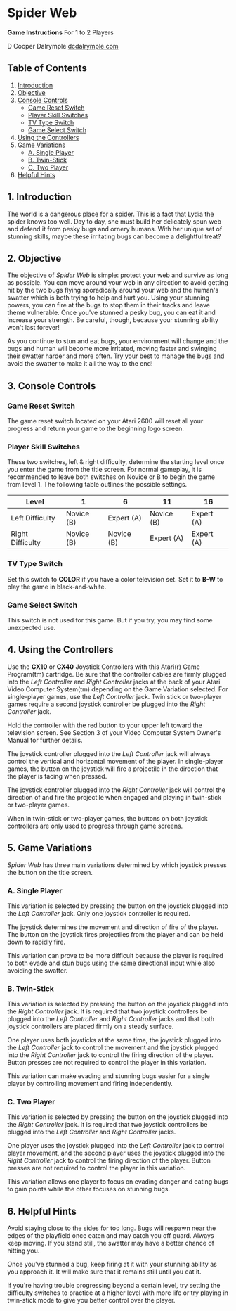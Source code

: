 Spider Web
==========

**Game Instructions**
For 1 to 2 Players

D Cooper Dalrymple
[dcdalrymple.com](https://dcdalrymple.com/)

## Table of Contents

1. [Introduction](#1-introduction)
2. [Objective](#2-objective)
3. [Console Controls](#3-console-controls)
    * [Game Reset Switch](#game-reset-switch)
    * [Player Skill Switches](#player-skill-switches)
    * [TV Type Switch](#tv-type-switch)
    * [Game Select Switch](#game-select-switch)
4. [Using the Controllers](#4-using-the-controllers)
5. [Game Variations](#5-game-variations)
    * [A. Single Player](#a-single-player)
    * [B. Twin-Stick](#b-twin-stick)
    * [C. Two Player](#c-two-player)
6. [Helpful Hints](#6-helpful-hints)

## 1. Introduction

The world is a dangerous place for a spider. This is a fact that Lydia the spider knows too well. Day to day, she must build her delicately spun web and defend it from pesky bugs and ornery humans. With her unique set of stunning skills, maybe these irritating bugs can become a delightful treat?

## 2. Objective

The objective of *Spider Web* is simple: protect your web and survive as long as possible. You can move around your web in any direction to avoid getting hit by the two bugs flying sporadically around your web and the human's swatter which is both trying to help and hurt you. Using your stunning powers, you can fire at the bugs to stop them in their tracks and leave theme vulnerable. Once you've stunned a pesky bug, you can eat it and increase your strength. Be careful, though, because your stunning ability won't last forever!

As you continue to stun and eat bugs, your environment will change and the bugs and human will become more irritated, moving faster and swinging their swatter harder and more often. Try your best to manage the bugs and avoid the swatter to make it all the way to the end!

## 3. Console Controls

### Game Reset Switch

The game reset switch located on your Atari 2600 will reset all your progress and return your game to the beginning logo screen.

### Player Skill Switches

These two switches, left & right difficulty, determine the starting level once you enter the game from the title screen. For normal gameplay, it is recommended to leave both switches on Novice or B to begin the game from level 1. The following table outlines the possible settings.

| Level            | 1          | 6          | 11         | 16         |
| ---------------- | ---------- | ---------- | ---------- | ---------- |
| Left Difficulty  | Novice (B) | Expert (A) | Novice (B) | Expert (A) |
| Right Difficulty | Novice (B) | Novice (B) | Expert (A) | Expert (A) |

### TV Type Switch

Set this switch to **COLOR** if you have a color television set. Set it to **B-W** to play the game in black-and-white.

### Game Select Switch

This switch is not used for this game. But if you try, you may find some unexpected use.

## 4. Using the Controllers

Use the **CX10** or **CX40** Joystick Controllers with this Atari(r) Game Program(tm) cartridge. Be sure that the controller cables are firmly plugged into the *Left Controller* and *Right Controller* jacks at the back of your Atari Video Computer System(tm) depending on the Game Variation selected. For single-player games, use the *Left Controller* jack. Twin stick or two-player games require a second joystick controller be plugged into the *Right Controller* jack.

Hold the controller with the red button to your upper left toward the television screen. See Section 3 of your Video Computer System Owner's Manual for further details.

The joystick controller plugged into the *Left Controller* jack will always control the vertical and horizontal movement of the player. In single-player games, the button on the joystick will fire a projectile in the direction that the player is facing when pressed.

The joystick controller plugged into the *Right Controller* jack will control the direction of and fire the projectile when engaged and playing in twin-stick or two-player games.

When in twin-stick or two-player games, the buttons on both joystick controllers are only used to progress through game screens.

## 5. Game Variations

*Spider Web* has three main variations determined by which joystick presses the button on the title screen.

### A. Single Player

This variation is selected by pressing the button on the joystick plugged into the *Left Controller* jack. Only one joystick controller is required.

The joystick determines the movement and direction of fire of the player. The button on the joystick fires projectiles from the player and can be held down to rapidly fire.

This variation can prove to be more difficult because the player is required to both evade and stun bugs using the same directional input while also avoiding the swatter.

### B. Twin-Stick

This variation is selected by pressing the button on the joystick plugged into the *Right Controller* jack. It is required that two joystick controllers be plugged into the *Left Controller* and *Right Controller* jacks and that both joystick controllers are placed firmly on a steady surface.

One player uses both joysticks at the same time, the joystick plugged into the *Left Controller* jack to control the movement and the joystick plugged into the *Right Controller* jack to control the firing direction of the player. Button presses are not required to control the player in this variation.

This variation can make evading and stunning bugs easier for a single player by controlling movement and firing independently.

### C. Two Player

This variation is selected by pressing the button on the joystick plugged into the *Right Controller* jack. It is required that two joystick controllers be plugged into the *Left Controller* and *Right Controller* jacks.

One player uses the joystick plugged into the *Left Controller* jack to control player movement, and the second player uses the joystick plugged into the *Right Controller* jack to control the firing direction of the player. Button presses are not required to control the player in this variation.

This variation allows one player to focus on evading danger and eating bugs to gain points while the other focuses on stunning bugs.

## 6. Helpful Hints

Avoid staying close to the sides for too long. Bugs will respawn near the edges of the playfield once eaten and may catch you off guard. Always keep moving. If you stand still, the swatter may have a better chance of hitting you.

Once you've stunned a bug, keep firing at it with your stunning ability as you approach it. It will make sure that it remains still until you eat it.

If you're having trouble progressing beyond a certain level, try setting the difficulty switches to practice at a higher level with more life or try playing in twin-stick mode to give you better control over the player.
